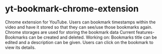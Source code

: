 # yt-bookmark-chrome-extension
Chrome extension for YouTube. Users can bookmark timestamps within the video and have it stored so that they can see/use those bookmarks again. Chrome storages are used for storing the bookmark data
Current features- Bookmarks can be created and deleted. 
Working on: Bookmarks title can be edited and a description can be given. Users can click on the bookmark to view its details.
